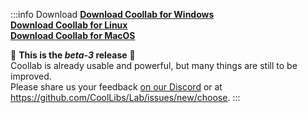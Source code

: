 :::info Download
[**Download Coollab for Windows**](/Coollab-Windows.zip)<br/>
[**Download Coollab for Linux**](/Coollab-Linux.tar.gz)<br/>
[**Download Coollab for MacOS**](/Coollab-MacOS.zip)

🌱 **This is the _beta-3_ release** 🌱<br/>
Coollab is already usable and powerful, but many things are still to be improved.<br/>
Please share us your feedback [on our Discord](https://discord.gg/QEjqnEy4aT) or at https://github.com/CoolLibs/Lab/issues/new/choose.
:::